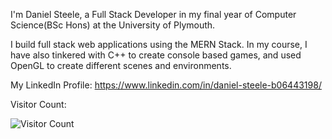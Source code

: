 I'm Daniel Steele, a Full Stack Developer in my final year of Computer Science(BSc Hons) at the University of Plymouth.

I build full stack web applications using the MERN Stack. 
In my course, I have also tinkered with C++ to create console based games, and used OpenGL to create different scenes and environments.

<!-- My Portfolio Website: -->
My LinkedIn Profile: https://www.linkedin.com/in/daniel-steele-b06443198/

<!-- Visitor count --> 
Visitor Count: 

![Visitor Count](https://profile-counter.glitch.me/DanielSteele1/count.svg)

<!--
**DanielSteele1/DanielSteele1** is a ✨ _special_ ✨ repository because its `README.md` (this file) appears on your GitHub profile.

Here are some ideas to get you started:

- 🔭 I’m currently working on ...
- 🌱 I’m currently learning ...
